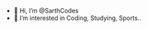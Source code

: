 - 👋 Hi, I’m @SarthCodes
- 👀 I’m interested in Coding, Studying, Sports..



<!---
SarthCodes/SarthCodes is a ✨ special ✨ repository because its `README.md` (this file) appears on your GitHub profile.
You can click the Preview link to take a look at your changes.
--->
